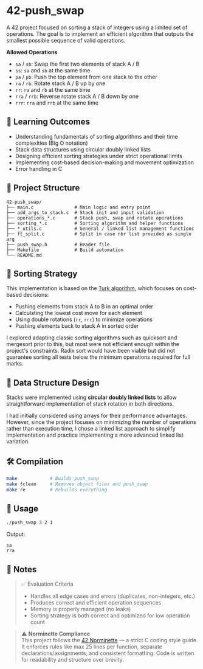 # 42-push_swap

A 42 project focused on sorting a stack of integers using a limited set of operations. The goal is to implement an efficient algorithm that outputs the smallest possible sequence of valid operations.

**Allowed Operations**
- `sa` / `sb`: Swap the first two elements of stack A / B
- `ss`: `sa` and `sb` at the same time
- `pa` / `pb`: Push the top element from one stack to the other
- `ra` / `rb`: Rotate stack A / B up by one
- `rr`: `ra` and `rb` at the same time
- `rra` / `rrb`: Reverse rotate stack A / B down by one
- `rrr`: `rra` and `rrb` at the same time

## 🎯 Learning Outcomes

- Understanding fundamentals of sorting algorithms and their time complexities (Big O notation)
- Stack data structures using circular doubly linked lists
- Designing efficient sorting strategies under strict operational limits
- Implementing cost-based decision-making and movement optimization
- Error handling in C

## 📂 Project Structure

```
42-push_swap/
├── main.c               # Main logic and entry point
├── add_args_to_stack.c  # Stack init and input validation
├── operations_*.c       # Stack push, swap and rotate operations
├── sorting_*.c          # Sorting algorithm and helper functions
├── *_utils.c            # General / linked list management functions
├── ft_split.c           # Split in case nbr list provided as single arg
├── push_swap.h          # Header file
├── Makefile             # Build automation
└── README.md
```

## 🧩 Sorting Strategy

This implementation is based on the [Turk algorithm](https://github.com/alx-sch/push_swap?tab=readme-ov-file), which focuses on cost-based decisions:

- Pushing elements from stack A to B in an optimal order
- Calculating the lowest cost move for each element
- Using double rotations (`rr`, `rrr`) to minimize operations
- Pushing elements back to stack A in sorted order

I explored adapting classic sorting algorithms such as quicksort and mergesort prior to this, but most were not efficient enough within the project's constraints. Radix sort would have been viable but did not guarantee sorting all tests below the minimum operations required for full marks.

## 🧱 Data Structure Design

Stacks were implemented using **circular doubly linked lists** to allow straightforward implementation of stack rotation in both directions.

I had initially considered using arrays for their performance advantages. However, since the project focuses on minimizing the number of operations rather than execution time, I chose a linked list approach to simplify implementation and practice implementing a more advanced linked list variation.

## 🛠️ Compilation

```bash
make            # Builds push_swap
make fclean     # Removes object files and push_swap
make re         # Rebuilds everything
```

## 🚀 Usage

```bash
./push_swap 3 2 1
```

Output:
```
sa
rra
```

## 📌 Notes

> ✅ Evaluation Criteria
> - Handles all edge cases and errors (duplicates, non-integers, etc.)
> - Produces correct and efficient operation sequences
> - Memory is properly managed (no leaks)
> - Sorting strategy is both correct and optimized for low operation count

> ⚠️ **Norminette Compliance**  
> This project follows the [42 Norminette](https://github.com/42School/norminette) — a strict C coding style guide. It enforces rules like max 25 lines per function, separate declarations/assignments, and consistent formatting. Code is written for readability and structure over brevity.
